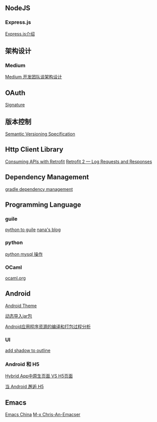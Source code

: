 ## NodeJS
### Express.js
[Express.js介绍][1]

## 架构设计
### Medium
[Medium 开发团队谈架构设计][2]

## OAuth
[Signature][5]

## 版本控制
[Semantic Versioning Specification][6]

## Http Client Library
[Consuming APIs with Retrofit][7]
[Retrofit 2 — Log Requests and Responses][9]

## Dependency Management
[gradle dependency management][8]

## Programming Language
### guile
[python to guile][10]
[nana's blog][16]

### python
[python mysql 操作][15]
### OCaml
[ocaml.org][14]

## Android
[Android Theme][11]

[动态导入jar包][18]

[Android应用程序资源的编译和打包过程分析][19]

### UI ###
[add shadow to outline][17]
### Android 和 H5
[Hybrid App中原生页面 VS H5页面][3]

[当 Android 邂逅 H5][4]


## Emacs
[Emacs China][12]
[M-x Chris-An-Emacser][13]


[1]:http://www.cnblogs.com/hyddd/p/4237099.html
[2]:http://www.infoq.com/cn/articles/medium-development-team-talk-about-architecture-design
[3]:http://www.jianshu.com/p/00ff5664e000
[4]:https://whitelaning.github.io/2015/06/12/H5_1.html
[5]:http://tools.ietf.org/html/rfc5849#section-3.3
[6]:http://semver.org/
[7]:https://github.com/codepath/android_guides/wiki/Consuming-APIs-with-Retrofit
[8]:https://docs.gradle.org/current/userguide/dependency_management.html
[9]:https://futurestud.io/blog/retrofit-2-log-requests-and-responses
[10]:http://www.draketo.de/proj/py2guile/
[11]:http://developer.android.com/guide/topics/ui/themes.html
[12]:http://emacs-china.org/
[13]:http://chriszheng.science/
[14]:http://ocaml.org/
[15]:http://www.runoob.com/python/python-mysql.html
[16]:https://nalaginrut.com/
[17]:http://stackoverflow.com/questions/13005714/how-to-show-shadow-around-the-linearlayout-in-android
[18]:http://stackoverflow.com/questions/11453614/how-can-i-load-a-jar-file-dynamically-in-an-android-application-4-0-3
[19]:http://blog.csdn.net/luoshengyang/article/details/8744683
